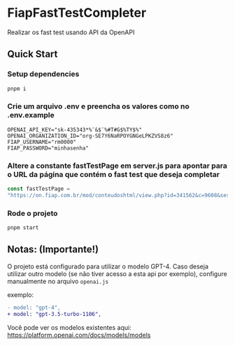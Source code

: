 # FiapFastTestCompleter

Realizar os fast test usando API da OpenAPI

## Quick Start

### Setup dependencies

```bash
pnpm i
```

### Crie um arquivo .env e preencha os valores como no .env.example

```env
OPENAI_API_KEY="sk-435343*%¨&$¨%#T#G$%TY$%"
OPENAI_ORGANIZATION_ID="org-SE7Y6NaRPOYGNGeLPKZVS8z6"
FIAP_USERNAME="rm0000"
FIAP_PASSWORD="minhasenha"
```

### Altere a constante fastTestPage em server.js para apontar para o URL da página que contém o fast test que deseja completar

```js
const fastTestPage =
"https://on.fiap.com.br/mod/conteudoshtml/view.php?id=341562&c=9608&sesskey=KTY1PmQqd5";    <---- Altere aqui
```

### Rode o projeto

```bash
pnpm start
```

## Notas: (Importante!)

O projeto está configurado para utilizar o modelo GPT-4. Caso deseja utilizar outro modelo (se não tiver acesso a esta api por exemplo), configure manualmente no arquivo `openai.js`

exemplo:

```diff
- model: "gpt-4",
+ model: "gpt-3.5-turbo-1106",
```

Você pode ver os modelos existentes aqui:
https://platform.openai.com/docs/models/models
